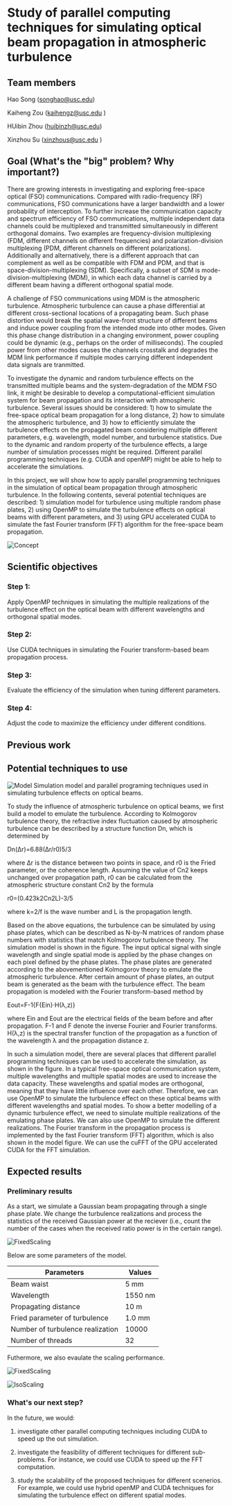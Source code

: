 # Study of parallel computing techniques for simulating optical beam propagation in atmospheric turbulence
## Team members

Hao Song (songhao@usc.edu)

Kaiheng Zou (kaihengz@usc.edu )

HUibin Zhou (huibinzh@usc.edu)

Xinzhou Su (xinzhous@usc.edu )

## Goal (What's the "big" problem? Why important?)
There are growing interests in investigating and exploring free-space optical (FSO) communications. Compared with radio-frequency (RF) communications, FSO communications have a larger bandwidth and a lower probability of interception. To further increase the communication capacity and spectrum efficiency of FSO communications, multiple independent data channels could be multiplexed and transmitted simultaneously in different orthogonal domains. Two examples are frequency-division multiplexing (FDM, different channels on different frequencies) and polarization-division multiplexing (PDM, different channels on different polarizations).  Additionally and alternatively, there is a different approach that can complement as well as be compatible with FDM and PDM, and that is space-division-multiplexing (SDM). Specifically, a subset of SDM is mode-division-multiplexing (MDM), in which each data channel is carried by a different beam having a different orthogonal spatial mode.

A challenge of FSO communications using MDM is the atmospheric turbulence. Atmospheric turbulence can cause a phase differential at different cross-sectional locations of a propagating beam. Such phase distortion would break the spatial wave-front structure of different beams and induce power coupling from the intended mode into other modes. Given this phase change distribution in a changing environment, power coupling could be dynamic (e.g., perhaps on the order of milliseconds). The coupled power from other modes causes the channels crosstalk and degrades the MDM link performance if multiple modes carrying different independent data signals are tranmitted. 

To investigate the dynamic and random turbulence effects on the transmitted multiple beams and the system-degradation of the MDM FSO link, it might be desirable to develop a computational-efficient simulation system for beam propagation and its interaction with atmospheric turbulence. Several issues should be considered: 1) how to simulate the free-space optical beam propagation for a long distance, 2) how to simulate the atmospheric turbulence, and 3) how to efficiently simulate the turbulence effects on the propagated beam considering multiple different parameters, e.g. wavelength, model number, and turbulence statistics.  Due to the dynamic and random property of the turbulence effects, a large number of simulation processes might be required. Different parallel programming techniques (e.g. CUDA and openMP) might be able to help to accelerate the simulations. 

In this project, we will show how to apply parallel programming techniques in the simulation of optical beam propagation through atmospheric turbulence. In the following contents, several potential techniques are described: 1) simulation model for turbulence using multiple random phase plates, 2) using OpenMP to simulate the turbulence effects on optical beams with different parameters, and 3) using GPU accelerated CUDA to simulate the fast Fourier transform (FFT) algorithm for the free-space beam propagation.

![Concept](Figures/Concept.png)

## Scientific objectives

### Step 1:

Apply OpenMP techniques in simulating the multiple realizations of the turbulence effect on the optical beam with different wavelengths and orthogonal spatial modes.

### Step 2: 

Use CUDA techniques in simulating the Fourier transform-based beam propagation process.

### Step 3: 

Evaluate the efficiency of the simulation when tuning different parameters.

### Step 4: 

Adjust the code to maximize the efficiency under different conditions.

## Previous work

## Potential techniques to use

![Model](Figures/model.png)
Simulation model and parallel programing techniques used in simulating turbulence effects on optical beams.

To study the influence of atmospheric turbulence on optical beams, we first build a model to emulate the turbulence. According to Kolmogorov turbulence theory, the refractive index fluctuation caused by atmospheric turbulence can be described by a structure function Dn, which is determined by

Dn(Δr)=6.88(Δr/r0)5/3

where Δr is the distance between two points in space, and r0 is the Fried parameter, or the coherence length. Assuming the value of Cn2 keeps unchanged over propagation path, r0 can be calculated from the atmospheric structure constant Cn2 by the formula

r0=(0.423k2Cn2L)-3/5

where k=2/f is the wave number and L is the propagation length.

Based on the above equations, the turbulence can be simulated by using phase plates, which can be described as N-by-N matrices of random phase numbers with statistics that match Kolmogorov turbulence theory. The simulation model is shown in the figure. The input optical signal with single wavelength and single spatial mode is applied by the phase changes on each pixel defined by the phase plates. The phase plates are generated according to the abovementioned Kolmogorov theory to emulate the atmospheric turbulence. After certain amount of phase plates, an output beam is generated as the beam with the turbulence effect. The beam propagation is modeled with the Fourier transform-based method by

Eout=F-1{F{Ein}·H(λ,z)}

where Ein and Eout are the electrical fields of the beam before and after propagation. F-1 and F denote the inverse Fourier and Fourier transforms. H(λ,z) is the spectral transfer function of the propagation as a function of the wavelength λ and the propagation distance z.

In such a simulation model, there are several places that different parallel programming techniques can be used to accelerate the simulation, as shown in the figure. In a typical free-space optical communication system, multiple wavelengths and multiple spatial modes are used to increase the data capacity. These wavelengths and spatial modes are orthogonal, meaning that they have little influence over each other. Therefore, we can use OpenMP to simulate the turbulence effect on these optical beams with different wavelengths and spatial modes. To show a better modelling of a dynamic turbulence effect, we need to simulate multiple realizations of the emulating phase plates. We can also use OpenMP to simulate the different realizations. The Fourier transform in the propagation process is implemented by the fast Fourier transform (FFT) algorithm, which is also shown in the model figure. We can use the cuFFT of the GPU accelerated CUDA for the FFT simulation.

## Expected results

### Preliminary results

As a start, we simulate a Gaussian beam propagating through a single phase plate. We change the turbulence realizations and process the statistics of the received Gaussian power at the reciever (i.e., count the number of the cases when the received ratio power is in the certain range).

![FixedScaling](Figures/statistics.png)

Below are some parameters of the model.

Parameters | Values |
--- | --- |
Beam waist | 5 mm |
Wavelength  | 1550 nm |
Propagating distance  | 10 m |
Fried parameter of turbulence  | 1.0 mm |
Number of turbulence realization | 10000 |
Number of threads | 32 |

Futhermore, we also evaulate the scaling performance.

![FixedScaling](Figures/CPU_turbulenceRealization_fixed.png)

![IsoScaling](Figures/CPU_turbulenceRealization_isogranular.png)

### What's our next step?

In the future, we would:

1. investigate other parallel computing techniques including CUDA to speed up the out simulation.

2. investigate the feasibility of different techniques for different sub-problems. For instance, we could use CUDA to speed up the FFT computation.

3. study the scalability of the proposed techniques for different scenerios. For example, we could use hybrid openMP and CUDA techniques for simulating the turbulence effect on different spatial modes.
